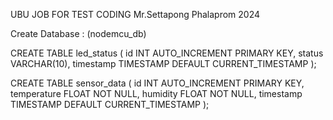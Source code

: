 UBU JOB FOR TEST CODING
Mr.Settapong Phalaprom
2024

Create Database : (nodemcu_db)

CREATE TABLE led_status (
  id INT AUTO_INCREMENT PRIMARY KEY,
  status VARCHAR(10),
  timestamp TIMESTAMP DEFAULT CURRENT_TIMESTAMP
);

CREATE TABLE sensor_data (
    id INT AUTO_INCREMENT PRIMARY KEY,
    temperature FLOAT NOT NULL,
    humidity FLOAT NOT NULL,
    timestamp TIMESTAMP DEFAULT CURRENT_TIMESTAMP
);
